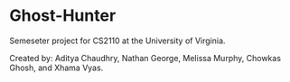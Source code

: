 Ghost-Hunter
============
Semeseter project for CS2110 at the University of Virginia.

Created by: Aditya Chaudhry, Nathan George, Melissa Murphy, Chowkas Ghosh, and Xhama Vyas.
